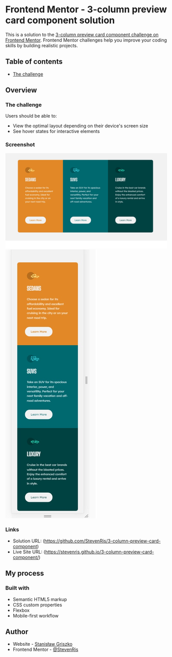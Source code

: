 # Frontend Mentor - 3-column preview card component solution

This is a solution to the [3-column preview card component challenge on Frontend Mentor](https://www.frontendmentor.io/challenges/3column-preview-card-component-pH92eAR2-). Frontend Mentor challenges help you improve your coding skills by building realistic projects.

## Table of contents

- [The challenge](#the-challenge)

## Overview

### The challenge

Users should be able to:

- View the optimal layout depending on their device's screen size
- See hover states for interactive elements

### Screenshot

![](./design/desktop.jpg)
![](./design/phone.jpg)

### Links

- Solution URL: (https://github.com/StevenRis/3-column-preview-card-component)
- Live Site URL: (https://stevenris.github.io/3-column-preview-card-component/)

## My process

### Built with

- Semantic HTML5 markup
- CSS custom properties
- Flexbox
- Mobile-first workflow

## Author

- Website - [Stanisław Griszko](https://stevenris.github.io/portfolio/)
- Frontend Mentor - [@StevenRis](https://www.frontendmentor.io/profile/StevenRis)
